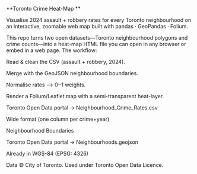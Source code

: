 **Toronto Crime Heat-Map
**

Visualise 2024 assault + robbery rates for every Toronto neighbourhood on an interactive, zoomable web map built with pandas · GeoPandas · Folium.

This repo turns two open datasets—Toronto neighbourhood polygons and crime counts—into a heat-map HTML file you can open in any browser or embed in a web page. The workflow:

Read & clean the CSV (assault + robbery, 2024).

Merge with the GeoJSON neighbourhood boundaries.

Normalise rates ⟶ 0‒1 weights.

Render a Folium/Leaflet map with a semi-transparent heat-layer.

Toronto Open Data portal → Neighbourhood_Crime_Rates.csv

Wide format (one column per crime+year)

Neighbourhood Boundaries

Toronto Open Data portal → Neighbourhoods.geojson

Already in WGS-84 (EPSG: 4326)

Data © City of Toronto. Used under Toronto Open Data Licence.
